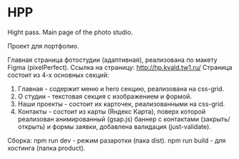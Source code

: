 # HPP
Hight pass.  Main page of the photo studio.

Проект для портфолио.

Главная страница фотостудии (адаптивная), реализована по макету Figma (pixelPerfect).
Ссылка на страницу: http://hp.kvald.tw1.ru/
Страница состоит из 4-х основных секций:
1) Главная - содержит меню и hero секцию, реализована на css-grid.
2) О студии - текстовая секция с изображением и формой.
3) Наши проекты - состоит их карточек, реализованными на css-grid.
4) Контакты - состоит из карты (Яндекс Карта), поверх которой реализован анимированный (gsap.js) баннер с контактами (закрыть/открыть) и формы заявки, добавлена валидация (just-validate).

Сборка:
npm run dev - режим разаротки (пака dist).
npm run build - для хостинга (папка product).

